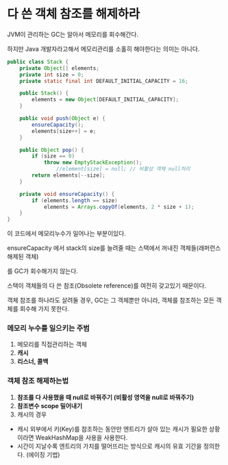 # 다 쓴 객체 참조를 해제하라

JVM이 관리하는 GC는 알아서 메모리를 회수해간다.

하지만 Java 개발자라고해서 메모리관리를 소홀히 해야한다는 의미는 아니다.

```java
public class Stack {
    private Object[] elements;
    private int size = 0;
    private static final int DEFAULT_INITIAL_CAPACITY = 16;

    public Stack() {
        elements = new Object[DEFAULT_INITIAL_CAPACITY];
    }

    public void push(Object e) {
        ensureCapacity();
        elements[size++] = e;
    }

    public Object pop() {
        if (size == 0)
            throw new EmptyStackException();
				//element[size] = null; // 비활성 객체 null처리
        return elements[--size];
    }

    private void ensureCapacity() {
        if (elements.length == size)
            elements = Arrays.copyOf(elements, 2 * size + 1);
    }
}
```

이 코드에서 메모리누수가 일어나는 부분이있다.

ensureCapacity 에서 stack의 size를 늘려줄 때는 스택에서 꺼내진 객체들(래퍼런스 해제된 객체)

를 GC가 회수해가지 않는다.

스택이 객체들의 다 쓴 참조(Obsolete reference)를 여전히 갖고있기 때문이다.

객체 참조를 하나라도 살려둘 경우, GC는 그 객체뿐만 아니라, 객체를 참조하는 모든 객체를 회수해 가지 못한다.

### 메모리 누수를 일으키는 주범

1. 메모리를 직접관리하는 객체
2. **캐시**
3. **리스너, 콜백**

### 객체 참조 해제하는법

1. **참조를 다 사용했을 때 null로 바꿔주기 (비활성 영역을 null로 바꿔주기)**
2. **참조변수 scope 밀어내기**
3. 캐시의 경우
- 캐시 외부에서 키(Key)를 참조하는 동안만 엔트리가 살아 있는 캐시가 필요한 상황이라면 WeakHashMap을 사용을 사용한다.
- 시간이 지날수록 엔트리의 가치를 떨어뜨리는 방식으로 캐시의 유효 기간을 정의한다. (에이징 기법)